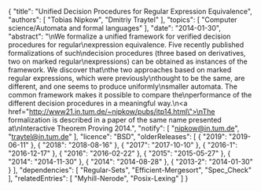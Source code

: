{
    "title": "Unified Decision Procedures for Regular Expression Equivalence",
    "authors": [
        "Tobias Nipkow",
        "Dmitriy Traytel"
    ],
    "topics": [
        "Computer science/Automata and formal languages"
    ],
    "date": "2014-01-30",
    "abstract": "\nWe formalize a unified framework for verified decision procedures for regular\nexpression equivalence. Five recently published formalizations of such\ndecision procedures (three based on derivatives, two on marked regular\nexpressions) can be obtained as instances of the framework. We discover that\nthe two approaches based on marked regular expressions, which were previously\nthought to be the same, are different, and one seems to produce uniformly\nsmaller automata.  The common framework makes it possible to compare the\nperformance of the different decision procedures in a meaningful way.\n<a href=\"http://www21.in.tum.de/~nipkow/pubs/itp14.html\">\nThe formalization is described in a paper of the same name presented at\nInteractive Theorem Proving 2014</a>.",
    "notify": [
        "nipkow@in.tum.de",
        "traytel@in.tum.de"
    ],
    "licence": "BSD",
    "olderReleases": [
        {
            "2019": "2019-06-11"
        },
        {
            "2018": "2018-08-16"
        },
        {
            "2017": "2017-10-10"
        },
        {
            "2016-1": "2016-12-17"
        },
        {
            "2016": "2016-02-22"
        },
        {
            "2015": "2015-05-27"
        },
        {
            "2014": "2014-11-30"
        },
        {
            "2014": "2014-08-28"
        },
        {
            "2013-2": "2014-01-30"
        }
    ],
    "dependencies": [
        "Regular-Sets",
        "Efficient-Mergesort",
        "Spec_Check"
    ],
    "relatedEntries": [
        "Myhill-Nerode",
        "Posix-Lexing"
    ]
}